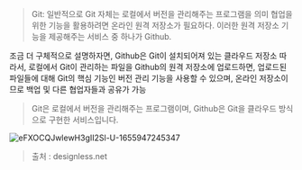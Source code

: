 > Git: 일반적으로 Git 자체는 로컬에서 버전을 관리해주는 프로그램을 의미 
 협업을 위한 기능을 활용하려면 온라인 원격 저장소가 필요하다. 이러한 원격 저장소 기능을 제공해주는 서비스 중 하나가 Github.


조금 더 구체적으로 설명하자면, Github은 Git이 설치되어져 있는 클라우드 저장소 
따라서, 로컬에서 Git이 관리하는 파일을 Github의 원격 저장소에 업로드하면, 업로드된 파일들에 대해 Git의 핵심 기능인 버전 관리 기능을 사용할 수 있으며, 
온라인 저장소이므로 백업 및 다른 협업자들과 공유가 가능

> Git은 로컬에서 버전을 관리해주는 프로그램이며, Github은 Git을 클라우드 방식으로 구현한 서비스입니다.

![eFXOCQJwlewH3gII2Sl-U-1655947245347](https://user-images.githubusercontent.com/99226598/182139208-67362c79-799a-4e00-9457-e958d8f42e1d.png)


> 출처 : designless.net
